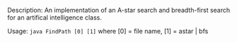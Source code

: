 Description: An implementation of an A-star search and breadth-first search for an artifical intelligence class.

Usage: `java FindPath [0] [1]`
where [0] = file name, [1] = astar | bfs
